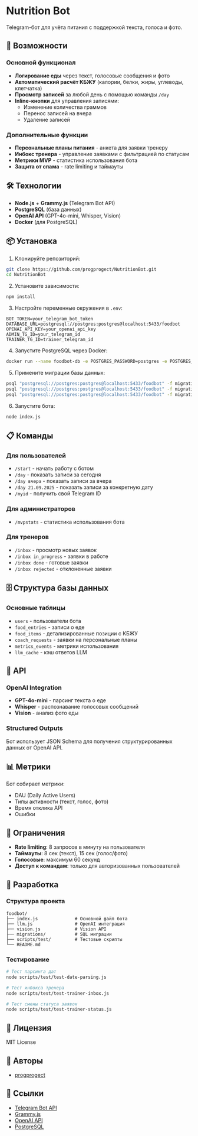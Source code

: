 # Nutrition Bot

Telegram-бот для учёта питания с поддержкой текста, голоса и фото.

## 🚀 Возможности

### Основной функционал
- **Логирование еды** через текст, голосовые сообщения и фото
- **Автоматический расчёт КБЖУ** (калории, белки, жиры, углеводы, клетчатка)
- **Просмотр записей** за любой день с помощью команды `/day`
- **Inline-кнопки** для управления записями:
  - Изменение количества граммов
  - Перенос записей на вчера
  - Удаление записей

### Дополнительные функции
- **Персональные планы питания** - анкета для заявки тренеру
- **Инбокс тренера** - управление заявками с фильтрацией по статусам
- **Метрики MVP** - статистика использования бота
- **Защита от спама** - rate limiting и таймауты

## 🛠 Технологии

- **Node.js** + **Grammy.js** (Telegram Bot API)
- **PostgreSQL** (база данных)
- **OpenAI API** (GPT-4o-mini, Whisper, Vision)
- **Docker** (для PostgreSQL)

## 📦 Установка

1. Клонируйте репозиторий:
```bash
git clone https://github.com/progprogect/NutritionBot.git
cd NutritionBot
```

2. Установите зависимости:
```bash
npm install
```

3. Настройте переменные окружения в `.env`:
```env
BOT_TOKEN=your_telegram_bot_token
DATABASE_URL=postgresql://postgres:postgres@localhost:5433/foodbot
OPENAI_API_KEY=your_openai_api_key
ADMIN_TG_ID=your_telegram_id
TRAINER_TG_ID=trainer_telegram_id
```

4. Запустите PostgreSQL через Docker:
```bash
docker run --name foodbot-db -e POSTGRES_PASSWORD=postgres -e POSTGRES_USER=postgres -e POSTGRES_DB=foodbot -p 5433:5432 -d postgres
```

5. Примените миграции базы данных:
```bash
psql "postgresql://postgres:postgres@localhost:5433/foodbot" -f migrations/2025-09-22-add-items-and-cache.sql
psql "postgresql://postgres:postgres@localhost:5433/foodbot" -f migrations/2025-09-22-metrics.sql
psql "postgresql://postgres:postgres@localhost:5433/foodbot" -f migrations/2025-09-22-coach-requests.sql
```

6. Запустите бота:
```bash
node index.js
```

## 📋 Команды

### Для пользователей
- `/start` - начать работу с ботом
- `/day` - показать записи за сегодня
- `/day вчера` - показать записи за вчера
- `/day 21.09.2025` - показать записи за конкретную дату
- `/myid` - получить свой Telegram ID

### Для администраторов
- `/mvpstats` - статистика использования бота

### Для тренеров
- `/inbox` - просмотр новых заявок
- `/inbox in_progress` - заявки в работе
- `/inbox done` - готовые заявки
- `/inbox rejected` - отклоненные заявки

## 🗄 Структура базы данных

### Основные таблицы
- `users` - пользователи бота
- `food_entries` - записи о еде
- `food_items` - детализированные позиции с КБЖУ
- `coach_requests` - заявки на персональные планы
- `metrics_events` - метрики использования
- `llm_cache` - кэш ответов LLM

## 🔧 API

### OpenAI Integration
- **GPT-4o-mini** - парсинг текста о еде
- **Whisper** - распознавание голосовых сообщений
- **Vision** - анализ фото еды

### Structured Outputs
Бот использует JSON Schema для получения структурированных данных от OpenAI API.

## 📊 Метрики

Бот собирает метрики:
- DAU (Daily Active Users)
- Типы активности (текст, голос, фото)
- Время отклика API
- Ошибки

## 🚦 Ограничения

- **Rate limiting**: 8 запросов в минуту на пользователя
- **Таймауты**: 8 сек (текст), 15 сек (голос/фото)
- **Голосовые**: максимум 60 секунд
- **Доступ к командам**: только для авторизованных пользователей

## 🤝 Разработка

### Структура проекта
```
foodbot/
├── index.js              # Основной файл бота
├── llm.js                # OpenAI интеграция
├── vision.js             # Vision API
├── migrations/           # SQL миграции
├── scripts/test/         # Тестовые скрипты
└── README.md
```

### Тестирование
```bash
# Тест парсинга дат
node scripts/test/test-date-parsing.js

# Тест инбокса тренера
node scripts/test/test-trainer-inbox.js

# Тест смены статуса заявок
node scripts/test/test-trainer-status.js
```

## 📝 Лицензия

MIT License

## 👥 Авторы

- [progprogect](https://github.com/progprogect)

## 🔗 Ссылки

- [Telegram Bot API](https://core.telegram.org/bots/api)
- [Grammy.js](https://grammy.dev/)
- [OpenAI API](https://platform.openai.com/)
- [PostgreSQL](https://www.postgresql.org/)




